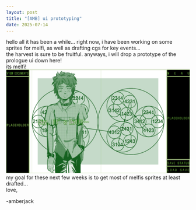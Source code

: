 ```yaml
---
layout: post
title: "[AMB] ui prototyping"
date: 2025-07-14
---
```


hello all it has been a while... right now, i have been working on some sprites for melfi, as well as drafting cgs for key events...  
the harvest is sure to be fruitful. anyways, i will drop a prototype of the prologue ui down here!  
its melfi!
![hey its melfi!](/assets/images/ui_example.jpg)  
my goal for these next few weeks is to get most of melfis sprites at least drafted...  
love,

-amberjack
